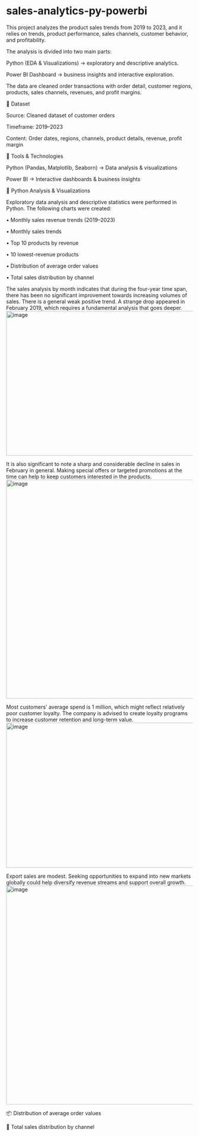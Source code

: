 # sales-analytics-py-powerbi
This project analyzes the product sales trends from 2019 to 2023, and it relies on trends, product performance, sales channels, customer behavior, and profitability.

The analysis is divided into two main parts:

Python (EDA & Visualizations) → exploratory and descriptive analytics.

Power BI Dashboard → business insights and interactive exploration.

The data are cleaned order transactions with order detail, customer regions, products, sales channels, revenues, and profit margins.

📂 Dataset

Source: Cleaned dataset of customer orders

Timeframe: 2019–2023

Content: Order dates, regions, channels, product details, revenue, profit margin

🚀 Tools & Technologies

Python (Pandas, Matplotlib, Seaborn) → Data analysis & visualizations

Power BI → Interactive dashboards & business insights

🐍 Python Analysis & Visualizations

Exploratory data analysis and descriptive statistics were performed in Python.
The following charts were created:

• Monthly sales revenue trends (2019–2023)

• Monthly sales trends

• Top 10 products by revenue

• 10 lowest-revenue products

• Distribution of average order values

• Total sales distribution by channel

The sales analysis by month indicates that during the four-year time span, there has been no significant improvement towards increasing volumes of sales. There is a general weak positive trend. A strange drop appeared in February 2019, which requires a fundamental analysis that goes deeper.
<img width="1490" height="390" alt="image" src="https://github.com/user-attachments/assets/013b45bf-fdac-4a3d-be00-c0027d38eee4" />

It is also significant to note a sharp and considerable decline in sales in February in general. Making special offers or targeted promotions at the time can help to keep customers interested in the products.
<img width="989" height="590" alt="image" src="https://github.com/user-attachments/assets/b2cc02e8-4a11-46a5-b8fa-5e06406f8744" />

Most customers' average spend is 1 million, which might reflect relatively poor customer loyalty. The company is advised to create loyalty programs to increase customer retention and long-term value.
<img width="1005" height="391" alt="image" src="https://github.com/user-attachments/assets/eeec3f2d-768f-44f9-86f3-8ca75bc5398e" />

Export sales are modest. Seeking opportunities to expand into new markets globally could help diversify revenue streams and support overall growth.
<img width="569" height="590" alt="image" src="https://github.com/user-attachments/assets/f13738aa-bc98-4b90-a0b6-f2f1711be628" />











📦 Distribution of average order values

🥧 Total sales distribution by channel
